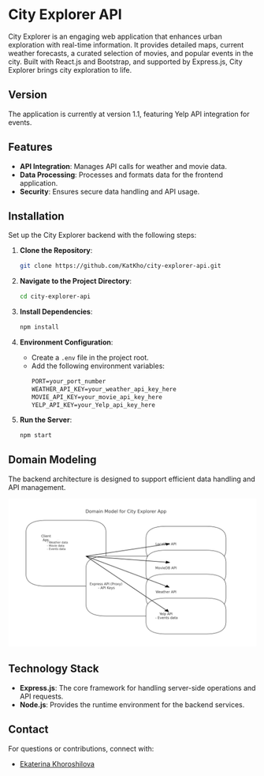 
# City Explorer API

City Explorer is an engaging web application that enhances urban exploration with real-time information. It provides detailed maps, current weather forecasts, a curated selection of movies, and popular events in the city. Built with React.js and Bootstrap, and supported by Express.js, City Explorer brings city exploration to life.

## Version

The application is currently at version 1.1, featuring Yelp API integration for events.

## Features

- **API Integration**: Manages API calls for weather and movie data.
- **Data Processing**: Processes and formats data for the frontend application.
- **Security**: Ensures secure data handling and API usage.

## Installation

Set up the City Explorer backend with the following steps:

1. **Clone the Repository**:
   ```bash
   git clone https://github.com/KatKho/city-explorer-api.git
   ```

2. **Navigate to the Project Directory**:
   ```bash
   cd city-explorer-api
   ```

3. **Install Dependencies**:
   ```bash
   npm install
   ```

4. **Environment Configuration**:
   - Create a `.env` file in the project root.
   - Add the following environment variables:
     ```
     PORT=your_port_number
     WEATHER_API_KEY=your_weather_api_key_here
     MOVIE_API_KEY=your_movie_api_key_here
     YELP_API_KEY=your_Yelp_api_key_here
     ```

5. **Run the Server**:
   ```bash
   npm start
   ```

## Domain Modeling

The backend architecture is designed to support efficient data handling and API management.

![Domain Modeling](./Domain-model.png)

## Technology Stack

- **Express.js**: The core framework for handling server-side operations and API requests.
- **Node.js**: Provides the runtime environment for the backend services.

## Contact

For questions or contributions, connect with:

- [Ekaterina Khoroshilova](https://www.linkedin.com/in/ekaterina-khoroshilova)
